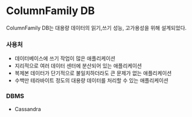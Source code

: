 # ColumnFamily DB
ColumnFamily DB는 대용량 데이터의 읽기,쓰기 성능, 고가용성을 위해 설계되었다.   

### 사용처
- 데이터베이스에 쓰기 작업이 많은 애플리케이션
- 지리적으로 여러 데이터 센터에 분산되어 있는 애플리케이션
- 복제본 데이터가 단기적으로 불일치하더라도 큰 문제가 없는 애플리케이션
- 수백만 테라바이트 정도의 대용량 데이터를 처리할 수 있는 애플리케이션

### DBMS
- Cassandra